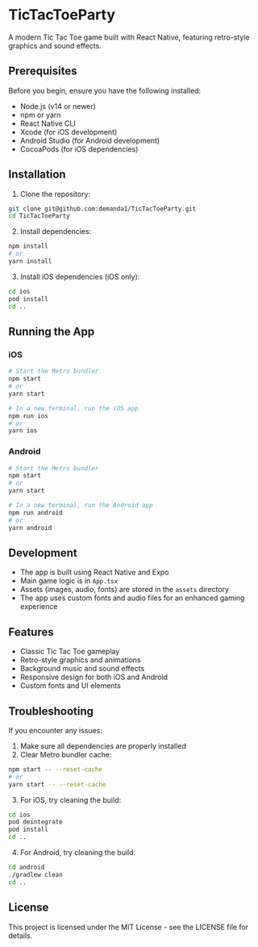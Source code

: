 # TicTacToeParty

A modern Tic Tac Toe game built with React Native, featuring retro-style graphics and sound effects.

## Prerequisites

Before you begin, ensure you have the following installed:
- Node.js (v14 or newer)
- npm or yarn
- React Native CLI
- Xcode (for iOS development)
- Android Studio (for Android development)
- CocoaPods (for iOS dependencies)

## Installation

1. Clone the repository:
```bash
git clone git@github.com:demanda1/TicTacToeParty.git
cd TicTacToeParty
```

2. Install dependencies:
```bash
npm install
# or
yarn install
```

3. Install iOS dependencies (iOS only):
```bash
cd ios
pod install
cd ..
```

## Running the App

### iOS
```bash
# Start the Metro bundler
npm start
# or
yarn start

# In a new terminal, run the iOS app
npm run ios
# or
yarn ios
```

### Android
```bash
# Start the Metro bundler
npm start
# or
yarn start

# In a new terminal, run the Android app
npm run android
# or
yarn android
```

## Development

- The app is built using React Native and Expo
- Main game logic is in `App.tsx`
- Assets (images, audio, fonts) are stored in the `assets` directory
- The app uses custom fonts and audio files for an enhanced gaming experience

## Features

- Classic Tic Tac Toe gameplay
- Retro-style graphics and animations
- Background music and sound effects
- Responsive design for both iOS and Android
- Custom fonts and UI elements

## Troubleshooting

If you encounter any issues:

1. Make sure all dependencies are properly installed
2. Clear Metro bundler cache:
```bash
npm start -- --reset-cache
# or
yarn start -- --reset-cache
```

3. For iOS, try cleaning the build:
```bash
cd ios
pod deintegrate
pod install
cd ..
```

4. For Android, try cleaning the build:
```bash
cd android
./gradlew clean
cd ..
```

## License

This project is licensed under the MIT License - see the LICENSE file for details.